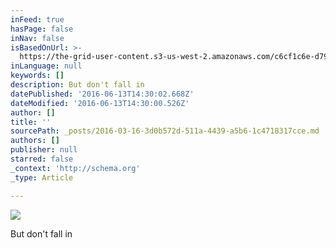 ```yaml
---
inFeed: true
hasPage: false
inNav: false
isBasedOnUrl: >-
  https://the-grid-user-content.s3-us-west-2.amazonaws.com/c6cf1c6e-d79e-46a8-835e-4f7d770ab274.png
inLanguage: null
keywords: []
description: But don't fall in
datePublished: '2016-06-13T14:30:02.668Z'
dateModified: '2016-06-13T14:30:00.526Z'
author: []
title: ''
sourcePath: _posts/2016-03-16-3d0b572d-511a-4439-a5b6-1c4718317cce.md
authors: []
publisher: null
starred: false
_context: 'http://schema.org'
_type: Article

---
```

![](https://the-grid-user-content.s3-us-west-2.amazonaws.com/c6cf1c6e-d79e-46a8-835e-4f7d770ab274.png)

But don't fall in